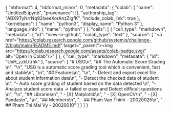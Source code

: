 {
  "nbformat": 4,
  "nbformat_minor": 0,
  "metadata": {
    "colab": {
      "name": "Untitled5.ipynb",
      "provenance": [],
      "authorship_tag": "ABX9TyNrrNq92IxeeXorAnzZlgfK",
      "include_colab_link": true
    },
    "kernelspec": {
      "name": "python3",
      "display_name": "Python 3"
    },
    "language_info": {
      "name": "python"
    }
  },
  "cells": [
    {
      "cell_type": "markdown",
      "metadata": {
        "id": "view-in-github",
        "colab_type": "text"
      },
      "source": [
        "<a href=\"https://colab.research.google.com/github/systemis/challenge-2/blob/main/README.md\" target=\"_parent\"><img src=\"https://colab.research.google.com/assets/colab-badge.svg\" alt=\"Open In Colab\"/></a>"
      ]
    },
    {
      "cell_type": "markdown",
      "metadata": {
        "id": "UxH_zzkUtrhk"
      },
      "source": [
        "# USG\n",
        "## The Automatic Score Grading \n",
        "\n",
        "USG is a automatic score grading tool which is convenient, fast and stable\n",
        "\n",
        "## Features\n",
        "\n",
        "- Detect and export excel file about student information data\n",
        "- Detect the checked data of student \n",
        "- Auto score grading of student based on the data detected \n",
        "- Analyze student score data -> failed or pass and Detect difficult questions \n",
        "\n",
        "## Libraries\n",
        " - [X] Matplotlib\n",
        " - [X] OpenCV\n",
        " - [X] Pandas\n",
        "\n",
        "## Members\n",
        " - ## Pham Van Thinh - 20020025\n",
        " - ## Pham Thi Mai Vy - 20020010"
      ]
    }
  ]
}